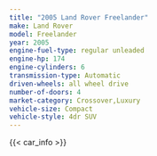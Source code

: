 ```yaml
---
title: "2005 Land Rover Freelander"
make: Land Rover
model: Freelander
year: 2005
engine-fuel-type: regular unleaded
engine-hp: 174
engine-cylinders: 6
transmission-type: Automatic
driven-wheels: all wheel drive
number-of-doors: 4
market-category: Crossover,Luxury
vehicle-size: Compact
vehicle-style: 4dr SUV
---
```


{{< car_info >}}
